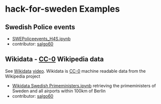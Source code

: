 # hack-for-sweden Examples
## Swedish Police events
* [SWEPoliceevents_H4S.ipynb](SWEPoliceEvents/SWEPoliceevents_H4S.ipynb)
* contributor: [salgo60](https://github.com/salgo60)
## Wikidata - [CC-0](https://creativecommons.org/share-your-work/public-domain/cc0/) Wikipedia data
See [Wikidata](Wikidata) [video](https://youtu.be/HrfQioXjGZE). Wikidata is [CC-0](https://creativecommons.org/share-your-work/public-domain/cc0/) machine readable data from the Wikipedia project
* [Wikidata Swedish Primeministers.ipynb](Wikidata/Wikidata%20Swedish%20Primeministers.ipynb) retrieving the primeministers of Sweden and all airports within 100km of Berlin
* contributor: [salgo60](https://github.com/salgo60)
